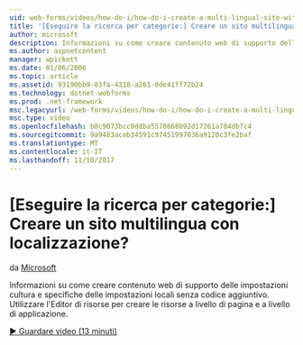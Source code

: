 ```yaml
---
uid: web-forms/videos/how-do-i/how-do-i-create-a-multi-lingual-site-with-localization
title: '[Eseguire la ricerca per categorie:] Creare un sito multilingua con localizzazione? | Microsoft Docs'
author: microsoft
description: Informazioni su come creare contenuto web di supporto delle impostazioni cultura e specifiche delle impostazioni locali senza codice aggiuntivo. Utilizzare l'Editor risorse per creare a livello di pagina e a livello di applicazione...
ms.author: aspnetcontent
manager: wpickett
ms.date: 01/06/2006
ms.topic: article
ms.assetid: 93190bb9-83fa-4318-a261-0de41ff72b24
ms.technology: dotnet-webforms
ms.prod: .net-framework
msc.legacyurl: /web-forms/videos/how-do-i/how-do-i-create-a-multi-lingual-site-with-localization
msc.type: video
ms.openlocfilehash: b0c9073bcc0ddba5570868b92d17261a784db7c4
ms.sourcegitcommit: 9a9483aceb34591c97451997036a9120c3fe2baf
ms.translationtype: MT
ms.contentlocale: it-IT
ms.lasthandoff: 11/10/2017
---
```

<a name="how-do-i-create-a-multi-lingual-site-with-localization"></a>[Eseguire la ricerca per categorie:] Creare un sito multilingua con localizzazione?
====================
da [Microsoft](https://github.com/microsoft)

Informazioni su come creare contenuto web di supporto delle impostazioni cultura e specifiche delle impostazioni locali senza codice aggiuntivo. Utilizzare l'Editor di risorse per creare le risorse a livello di pagina e a livello di applicazione.

[&#9654; Guardare video (13 minuti)](https://channel9.msdn.com/Blogs/ASP-NET-Site-Videos/how-do-i-create-a-multi-lingual-site-with-localization)
